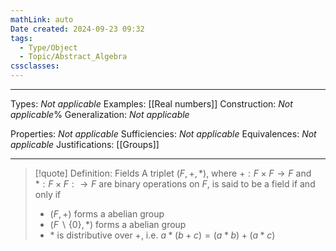 ```yaml
---
mathLink: auto
Date created: 2024-09-23 09:32
tags:
  - Type/Object
  - Topic/Abstract_Algebra
cssclasses:
---
```


---  

Types: _Not applicable_
Examples: [[Real numbers]]
Construction: _Not applicable_%
Generalization: _Not applicable_

Properties: _Not applicable_
Sufficiencies: _Not applicable_
Equivalences: _Not applicable_
Justifications: [[Groups]]

---

> [!quote] Definition: Fields
> A triplet $(F,+,*)$, where $+:F\times F\to F$ and $*:F\times F:\to F$ are binary operations on $F$, is said to be a field if and only if 
> - $(F,+)$ forms a abelian group
> - $(F\backslash\{ 0 \},*)$ forms a abelian group
> - $*$ is distributive over $+$, i.e. $a*(b+c)=(a*b)+(a*c)$



